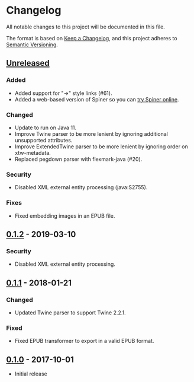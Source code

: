 # Changelog

All notable changes to this project will be documented in this file.

The format is based on [Keep a Changelog](https://keepachangelog.com/en/1.0.0/),
and this project adheres to [Semantic Versioning](https://semver.org/spec/v2.0.0.html).

## [Unreleased]

### Added

- Added support for "->" style links (#61).
- Added a web-based version of Spiner so you can [try Spiner online](https://spiner.readme.io/docs/try-online).

### Changed

- Update to run on Java 11.
- Improve Twine parser to be more lenient by ignoring additional unsupported attributes.
- Improve ExtendedTwine parser to be more lenient by ignoring order on xtw-metadata.
- Replaced pegdown parser with flexmark-java (#20).

### Security

- Disabled XML external entity processing (java:S2755).

### Fixes

- Fixed embedding images in an EPUB file.

## [0.1.2] - 2019-03-10

### Security

- Disabled XML external entity processing.

## [0.1.1] - 2018-01-21

### Changed

- Updated Twine parser to support Twine 2.2.1.

### Fixed

- Fixed EPUB transformer to export in a valid EPUB format.

## [0.1.0] - 2017-10-01

- Initial release

[Unreleased]: https://github.com/mrombout/Spiner/compare/v0.1.2...HEAD
[0.1.2]: https://github.com/mrombout/Spiner/compare/v0.1.1...v0.1.2
[0.1.1]: https://github.com/mrombout/Spiner/compare/v0.1.0...v0.1.1
[0.1.0]: https://github.com/mrombout/Spiner/releases/tag/v0.1.0